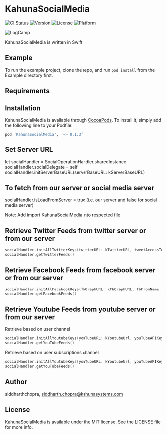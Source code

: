 # KahunaSocialMedia

[![CI Status](http://img.shields.io/travis/siddharthchopra/KahunaSocialMedia.svg?style=flat)](https://travis-ci.org/siddharthchopra/KahunaSocialMedia)
[![Version](https://img.shields.io/cocoapods/v/KahunaSocialMedia.svg?style=flat)](http://cocoapods.org/pods/KahunaSocialMedia)
[![License](https://img.shields.io/cocoapods/l/KahunaSocialMedia.svg?style=flat)](http://cocoapods.org/pods/KahunaSocialMedia)
[![Platform](https://img.shields.io/cocoapods/p/KahunaSocialMedia.svg?style=flat)](http://cocoapods.org/pods/KahunaSocialMedia)

![LogCamp](http://www.kahuna-mobihub.com/templates/ja_puresite/images/logo-trans.png)

KahunaSocialMedia is written in Swift

## Example

To run the example project, clone the repo, and run `pod install` from the Example directory first.

## Requirements

## Installation

KahunaSocialMedia is available through [CocoaPods](http://cocoapods.org). To install
it, simply add the following line to your Podfile:

```ruby
pod 'KahunaSocialMedia', '~> 0.1.3’
```

## Set Server URL

let socialHandler = SocialOperationHandler.sharedInstance
socialHandler.socialDelegate = self
socialHandler.initServerBaseURL(serverBaseURL: kServerBaseURL)

## To fetch from our server or social media server 
socialHandler.isLoadFromServer = true (i.e. our server and false for social media server)

Note:
Add import KahunaSocialMedia into respected file
 
## Retrieve Twitter Feeds from twitter server or from our server

```swift
socialHandler.initAllTwitterKeys(twitterURL: kTwitterURL, tweetAccessToken: kTweetAccessToken, tweetSecretKey: kTweetAccessTokenSecret, tweetConsumerKey: kTweetConsumerKey, tweetConsumerSecret: kTweetConsumerSecret, tweetOwnerSecretName: kTweetOwnerScreenName, tweetSlugName: kTweetSlugName)
socialHandler.getTwitterFeeds() 
  ```
  
   
## Retrieve Facebook Feeds from facebook server or from our server

```swift
socialHandler.initAllFacebookKeys(fbGraphURL: kFbGraphURL, fbFromName: kFbFromName, fbAppSecret: kFbAppSecret, fbAppID: kFbAppID)
socialHandler.getFacebookFeeds()
  ```
  
     
## Retrieve Youtube Feeds from youtube server or from our server
Retrieve based on user channel
```swift
socialHandler.initAllYoutubeKeys(youTubeURL: kYoutubeUrl, youTubeAPIKey: kYoutubeAPIKey, youTubeUser: kYouTubeUser, videosCountForSubscriptionChannel: kVideosCountForSubscriptionChannel, countForSubscribedChannel: kCountForSubscribedChannel, userChannelId: kUserChannelId, userChannelOnly:true , isLoadFromSubscriptions: "false")
socialHandler.getYouTubeFeeds()
  ```
Retrieve based on user subscriptions channel
```swift
socialHandler.initAllYoutubeKeys(youTubeURL: kYoutubeUrl, youTubeAPIKey: kYoutubeAPIKey, youTubeUser: kYouTubeUser, videosCountForSubscriptionChannel: kVideosCountForSubscriptionChannel, countForSubscribedChannel: kCountForSubscribedChannel, userChannelId: "", userChannelOnly:false , isLoadFromSubscriptions: isLoadFromSubscriptions)
socialHandler.getYouTubeFeeds()
  ```

## Author

siddharthchopra, siddharth.chopra@kahunasystems.com

## License

KahunaSocialMedia is available under the MIT license. See the LICENSE file for more info.

